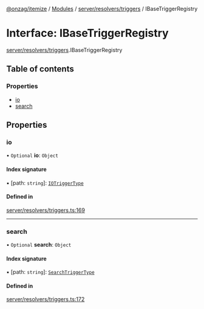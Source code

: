 [@onzag/itemize](../README.md) / [Modules](../modules.md) / [server/resolvers/triggers](../modules/server_resolvers_triggers.md) / IBaseTriggerRegistry

# Interface: IBaseTriggerRegistry

[server/resolvers/triggers](../modules/server_resolvers_triggers.md).IBaseTriggerRegistry

## Table of contents

### Properties

- [io](server_resolvers_triggers.IBaseTriggerRegistry.md#io)
- [search](server_resolvers_triggers.IBaseTriggerRegistry.md#search)

## Properties

### io

• `Optional` **io**: `Object`

#### Index signature

▪ [path: `string`]: [`IOTriggerType`](../modules/server_resolvers_triggers.md#iotriggertype)

#### Defined in

[server/resolvers/triggers.ts:169](https://github.com/onzag/itemize/blob/f2db74a5/server/resolvers/triggers.ts#L169)

___

### search

• `Optional` **search**: `Object`

#### Index signature

▪ [path: `string`]: [`SearchTriggerType`](../modules/server_resolvers_triggers.md#searchtriggertype)

#### Defined in

[server/resolvers/triggers.ts:172](https://github.com/onzag/itemize/blob/f2db74a5/server/resolvers/triggers.ts#L172)

